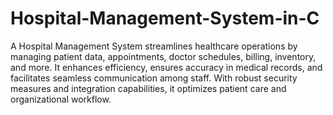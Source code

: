 # Hospital-Management-System-in-C
A Hospital Management System streamlines healthcare operations by managing patient data, appointments, doctor schedules, billing, inventory, and more. It enhances efficiency, ensures accuracy in medical records, and facilitates seamless communication among staff. With robust security measures and integration capabilities, it optimizes patient care and organizational workflow.



